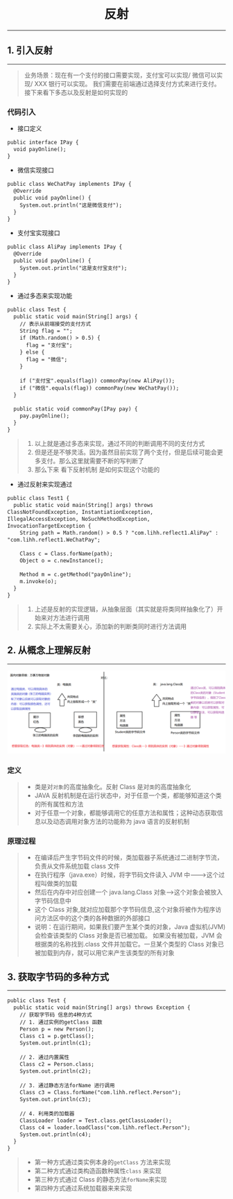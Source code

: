 <div><h1 align="center">反射</h1></div>

<hr />

## 1. 引入反射

<hr />

> 业务场景：现在有一个支付的接口需要实现，支付宝可以实现/ 微信可以实现/ XXX 银行可以实现。 我们需要在前端通过选择支付方式来进行支付。 接下来看下多态以及反射是如何实现的

### 代码引入

- 接口定义

```shell
public interface IPay {
  void payOnline();
}
```

- 微信实现接口

```shell
public class WeChatPay implements IPay {
  @Override
  public void payOnline() {
    System.out.println("这是微信支付");
  }
}
```

- 支付宝实现接口

```shell
public class AliPay implements IPay {
  @Override
  public void payOnline() {
    System.out.println("这是支付宝支付");
  }
}
```

- 通过多态来实现功能

```shell
public class Test {
  public static void main(String[] args) {
    // 表示从前端接受的支付方式
    String flag = "";
    if (Math.random() > 0.5) {
      flag = "支付宝";
    } else {
      flag = "微信";
    }

    if ("支付宝".equals(flag)) commonPay(new AliPay());
    if ("微信".equals(flag)) commonPay(new WeChatPay());
  }

  public static void commonPay(IPay pay) {
    pay.payOnline();
  }
}
```

> 1. 以上就是通过多态来实现，通过不同的判断调用不同的支付方式
> 2. 但是还是不够灵活。因为虽然目前实现了两个支付，但是后续可能会更多支付。那么这里就需要不断的写判断了
> 3. 那么下来 看下反射机制 是如何实现这个功能的

- 通过反射来实现通过

```shell
public class Test1 {
  public static void main(String[] args) throws ClassNotFoundException, InstantiationException, IllegalAccessException, NoSuchMethodException, InvocationTargetException {
    String path = Math.random() > 0.5 ? "com.lihh.reflect1.AliPay" : "com.lihh.reflect1.WeChatPay";

    Class c = Class.forName(path);
    Object o = c.newInstance();

    Method m = c.getMethod("payOnline");
    m.invoke(o);
  }
}
```

> 1. 上述是反射的实现逻辑，从抽象层面（其实就是将类同样抽象化了）开始来对方法进行调用
> 2. 实际上不太需要关心，添加新的判断类同时进行方法调用

## 2. 从概念上理解反射

<hr />

![反射](./images/反射1.png)

### 定义

> - 类是对`对象`的高度抽象化。反射 Class 是对`类`的高度抽象化
> - JAVA 反射机制是在运行状态中，对于任意一个类，都能够知道这个类的所有属性和方法
> - 对于任意一个对象，都能够调用它的任意方法和属性；这种动态获取信息以及动态调用对象方法的功能称为 java 语言的反射机制

### 原理过程

> - 在编译后产生字节码文件的时候，类加载器子系统通过二进制字节流，负责从文件系统加载 class 文件
> - 在执行程序（java.exe）时候，将字节码文件读入 JVM 中--->这个过程叫做类的加载
> - 然后在内存中对应创建一个 java.lang.Class 对象-->这个对象会被放入字节码信息中
> - 这个 Class 对象,就对应加载那个字节码信息,这个对象将被作为程序访问方法区中的这个类的各种数据的外部接口
> - 说明：在运行期间，如果我们要产生某个类的对象，Java 虚拟机(JVM)会检查该类型的 Class 对象是否已被加载。 如果没有被加载，JVM 会根据类的名称找到.class 文件并加载它。一旦某个类型的 Class 对象已被加载到内存，就可以用它来产生该类型的所有对象

## 3. 获取字节码的多种方式

<hr />

```shell
public class Test {
  public static void main(String[] args) throws Exception {
    // 获取字节码 信息的4种方式
    // 1. 通过实例的getClass 函数
    Person p = new Person();
    Class c1 = p.getClass();
    System.out.println(c1);

    // 2. 通过内置属性
    Class c2 = Person.class;
    System.out.println(c2);

    // 3. 通过静态方法forName 进行调用
    Class c3 = Class.forName("com.lihh.reflect.Person");
    System.out.println(c3);

    // 4. 利用类的加载器
    ClassLoader loader = Test.class.getClassLoader();
    Class c4 = loader.loadClass("com.lihh.reflect.Person");
    System.out.println(c4);
  }
}
```

> - 第一种方式通过类实例本身的`getClass` 方法来实现
> - 第二种方式通过类构造函数种属性`class` 来实现
> - 第三种方式通过 Class 的静态方法`forName`来实现
> - 第四种方式通过系统加载器来来实现
